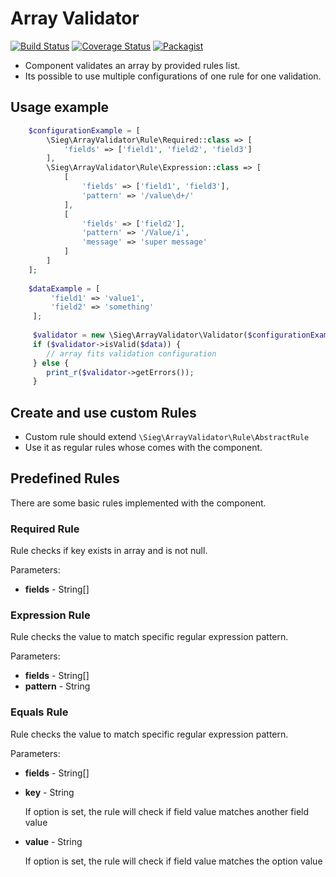 # Array Validator

[![Build Status](https://travis-ci.org/Sieg/array-validator.svg?branch=master)](https://travis-ci.org/Sieg/array-validator)
[![Coverage Status](https://coveralls.io/repos/github/Sieg/array-validator/badge.svg?branch=master)](https://coveralls.io/github/Sieg/array-validator?branch=master)
[![Packagist](https://img.shields.io/packagist/v/sieg/array-validator.svg)](https://packagist.org/packages/sieg/array-validator)

* Component validates an array by provided rules list. 
* Its possible to use multiple configurations of one rule for one validation.

## Usage example

```php
    $configurationExample = [
        \Sieg\ArrayValidator\Rule\Required::class => [
            'fields' => ['field1', 'field2', 'field3']
        ],
        \Sieg\ArrayValidator\Rule\Expression::class => [
            [
                'fields' => ['field1', 'field3'],
                'pattern' => '/value\d+/'
            ],
            [
                'fields' => ['field2'],
                'pattern' => '/Value/i',
                'message' => 'super message'
            ]
        ]
    ];
    
    $dataExample = [
         'field1' => 'value1',
         'field2' => 'something'
     ];
     
     $validator = new \Sieg\ArrayValidator\Validator($configurationExample);
     if ($validator->isValid($data)) {
        // array fits validation configuration
     } else {
        print_r($validator->getErrors());
     }
```

## Create and use custom Rules

* Custom rule should extend ``\Sieg\ArrayValidator\Rule\AbstractRule``
* Use it as regular rules whose comes with the component.

## Predefined Rules

There are some basic rules implemented with the component.

### Required Rule

Rule checks if key exists in array and is not null.

Parameters:
* **fields** - String[]

### Expression Rule

Rule checks the value to match specific regular expression pattern.

Parameters:
* **fields** - String[]
* **pattern** - String

### Equals Rule

Rule checks the value to match specific regular expression pattern.

Parameters:
* **fields** - String[]
* **key** - String
    
    If option is set, the rule will check if field value matches another field value
    
* **value** - String

    If option is set, the rule will check if field value matches the option value
